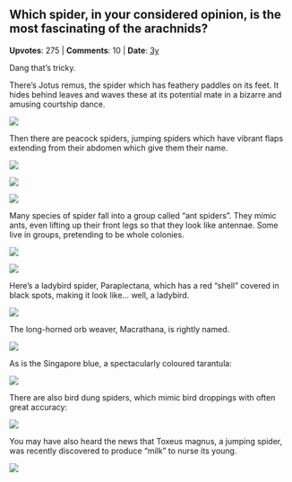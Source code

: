 ## Which spider, in your considered opinion, is the most fascinating of the arachnids?
    
**Upvotes**: 275 | **Comments**: 10 | **Date**: [3y](https://www.quora.com/Which-spider-in-your-considered-opinion-is-the-most-fascinating-of-the-arachnids/answer/Gary-Meaney)

Dang that’s tricky.

There’s Jotus remus, the spider which has feathery paddles on its feet. It hides behind leaves and waves these at its potential mate in a bizarre and amusing courtship dance.

![](https://qph.fs.quoracdn.net/main-qimg-a62a959a37dd391e5b8caaef56c529f5-lq)

Then there are peacock spiders, jumping spiders which have vibrant flaps extending from their abdomen which give them their name.

![](https://qph.fs.quoracdn.net/main-qimg-a8d2dd20f3550e587485495f991b0e3d.webp)

![](https://qph.fs.quoracdn.net/main-qimg-2928f1a8ebfcdf1b6aeea837b89cad36-lq)

![](https://qph.fs.quoracdn.net/main-qimg-e1d451f666d62ef2eb04b32fa01e6447-lq)

Many species of spider fall into a group called “ant spiders”. They mimic ants, even lifting up their front legs so that they look like antennae. Some live in groups, pretending to be whole colonies.

![](https://qph.fs.quoracdn.net/main-qimg-7b4d728baca949314e72830adb4ebb4b-lq)

![](https://qph.fs.quoracdn.net/main-qimg-46962eea356efb483ded8429e501483f-lq)

Here’s a ladybird spider, Paraplectana, which has a red “shell” covered in black spots, making it look like… well, a ladybird.

![](https://qph.fs.quoracdn.net/main-qimg-77e3c05a35a639420328d7a516f08f5b-lq)

The long-horned orb weaver, Macrathana, is rightly named.

![](https://qph.fs.quoracdn.net/main-qimg-7ee33eebbe4da28123167b734b6b7003-lq)

As is the Singapore blue, a spectacularly coloured tarantula:

![](https://qph.fs.quoracdn.net/main-qimg-c0c81578ba9ee849f821c510d5b5ccab-lq)

There are also bird dung spiders, which mimic bird droppings with often great accuracy:

![](https://qph.fs.quoracdn.net/main-qimg-e49cb086052ce02531d504b4514042ad-lq)

You may have also heard the news that Toxeus magnus, a jumping spider, was recently discovered to produce “milk” to nurse its young.

![](https://qph.fs.quoracdn.net/main-qimg-f5c60e35c9f3e3e9af7bbb1db00e1b9c-lq)

